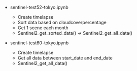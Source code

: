 - sentinel-test52-tokyo.ipynb
    - Create timelapse 
    - Sort data based on cloudcoverpercentage
    - Get 1 scene each month
    - Sentinel2_get_sorted_data() -> Sentinel2_get_all_data()

- sentinel-test60-tokyo.ipynb
    - Create timelapse
    - Get all data between start_date and end_date
    - Sentinel2_get_all_data()
